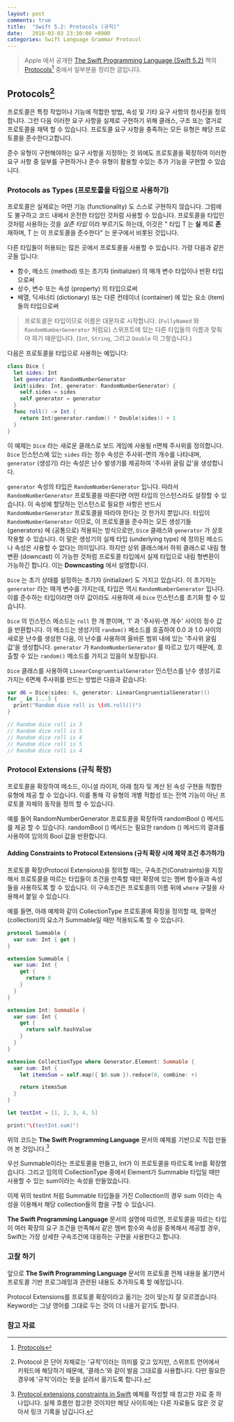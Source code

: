 ```yaml
---
layout: post
comments: true
title:  "Swift 5.2: Protocols (규칙)"
date:   2016-03-03 23:30:00 +0900
categories: Swift Language Grammar Protocol
---
```


> Apple 에서 공개한 [The Swift Programming Language (Swift 5.2)](https://docs.swift.org/swift-book/) 책의 [Protocols](https://docs.swift.org/swift-book/LanguageGuide/Protocols.html#)[^Protocols] 중에서 일부분을 정리한 글입니다.

## Protocols[^Protocol]

프로토콜은 특정 작업이나 기능에 적합한 방법, 속성 및 기타 요구 사항의 청사진을 정의합니다. 그런 다음 이러한 요구 사항을 실제로 구현하기 위해 클래스, 구조 또는 열거로 프로토콜을 채택 할 수 있습니다. 프로토콜 요구 사항을 충족하는 모든 유형은 해당 프로토콜을 준수한다고합니다.

준수 유형이 구현해야하는 요구 사항을 지정하는 것 외에도 프로토콜을 확장하여 이러한 요구 사항 중 일부를 구현하거나 준수 유형이 활용할 수있는 추가 기능을 구현할 수 있습니다.

### Protocols as Types (프로토콜을 타입으로 사용하기)

프로토콜은 실제로는 어떤 기능 (functionality) 도 스스로 구현하지 않습니다. 그럼에도 불구하고 코드 내에서 온전한 타입인 것처럼 사용할 수 있습니다. 프로토콜을 타입인 것처럼 사용하는 것을 _실존 타입_ 이라 부르기도 하는데, 이것은 " 타입 T 는 **실** 제로 **존** 재하며, T 는 이 프로토콜을 준수한다" 는 문구에서 비롯된 것입니다.

다른 타입들이 허용되는 많은 곳에서 프로토콜을 사용할 수 있습니다. 가령 다음과 같은 곳들 입니다:

* 함수, 메소드 (method) 또는 초기자 (initializer) 의 매개 변수 타입이나 반환 타입으로써
* 상수, 변수 또는 속성 (property) 의 타입으로써
* 배열, 딕셔너리 (dictionary) 또는 다른 컨테이너 (container) 에 있는 요소 (item) 들의 타입으로써

> 프로토콜은 타입이므로 이름은 대문자로 시작합니다. (`FullyNamed` 와 `RandomNumberGenerator` 처럼요) 스위프트에 있는 다른 타입들의 이름과 맞춰야 하기 때문입니다. (`Int`, `String`, 그리고 `Double` 이 그렇습니다.)

다음은 프로토콜을 타입으로 사용하는 예입니다:

```swift
class Dice {
  let sides: Int
  let generator: RandomNumberGenerator
  init(sides: Int, generator: RandomNumberGenerator) {
    self.sides = sides
    self.generator = generator
  }
  func roll() -> Int {
    return Int(generator.random() * Double(sides)) + 1
  }
}
```

이 예제는 `Dice` 라는 새로운 클래스로 보드 게임에 사용될 n면체 주사위를 정의합니다. `Dice` 인스턴스에 있는 `sides` 라는 정수 속성은 주사위-면의 개수를 나타내며, `generator` (생성기) 라는 속성은 난수 발생기를 제공하여 '주사위 굴림 값'을 생성합니다.

`generator` 속성의 타입은 `RandomNumberGenerator` 입니다. 따라서 `RandomNumberGenerator` 프로토콜을 따른다면 어떤 타입의 인스턴스라도 설정할 수 있습니다. 이 속성에 할당하는 인스턴스로 필요한 사항은 반드시 `RandomNumberGenerator` 프로토콜을 따라야 한다는 것 한가지 뿐입니다. 타입이  `RandomNumberGenerator` 이므로, 이 프로토콜을 준수하는 모든 생성기들 (generators) 에 (공통으로) 적용되는 방식으로만, `Dice` 클래스와 `generator` 가 상호 작용할 수 있습니다. 이 말은 생성기의 실제 타입 (underlying type) 에 정의된 메소드나 속성은 사용할 수 없다는 의미입니다. 하지만 상위 클래스에서 하위 클래스로 내림 형변환 (downcast) 이 가능한 것처럼 프로토콜 타입에서 실제 타입으로 내림 형변환이 가능하긴 합니다. 이는 **Downcasting** 에서 설명합니다.

`Dice` 는 초기 상태를 설정하는 초기자 (initializer) 도 가지고 있습니다. 이 초기자는 `generator` 라는 매개 변수를 가지는데, 타입은 역시  `RandomNumberGenerator` 입니다. 이를 준수하는 타입이라면 아무 값이라도 사용하여 새 `Dice` 인스턴스를 초기화 할 수 있습니다.

`Dice` 의 인스턴스 메소드는 `roll` 한 개 뿐이며, '1' 과 '주사위-면 개수' 사이의 정수 값을 반환합니다. 이 메소드는 생성기의 `random()` 메소드를 호출하여 0.0 과 1.0 사이의 새로운 난수를 생성한 다음, 이 난수를 사용하여 올바른 범위 내에 있는 '주사위 굴림 값'을 생성합니다. `generator` 가 `RandomNumberGenerator` 를 따르고 있기 때문에, 호출할 수 있는 `random()` 메소드를 가지고 있음이 보장됩니다.

`Dice` 클래스를 사용하여 `LinearCongruentialGenerator` 인스턴스를 난수 생성기로 가지는 6면체 주사위를 만드는 방법은 다음과 같습니다:

```swift
var d6 = Dice(sides: 6, generator: LinearCongruentialGenerator())
for _ in 1...5 {
  print("Random dice roll is \(d6.roll())")
}

// Random dice roll is 3
// Random dice roll is 5
// Random dice roll is 4
// Random dice roll is 5
// Random dice roll is 4
```

### Protocol Extensions (규칙 확장)

프로토콜을 확장하여 메소드, 이니셜 라이저, 아래 첨자 및 계산 된 속성 구현을 적합한 유형에 제공 할 수 있습니다. 이를 통해 각 유형의 개별 적합성 또는 전역 기능이 아닌 프로토콜 자체의 동작을 정의 할 수 있습니다.

예를 들어 RandomNumberGenerator 프로토콜을 확장하여 randomBool () 메서드를 제공 할 수 있습니다. randomBool () 메서드는 필요한 random () 메서드의 결과를 사용하여 임의의 Bool 값을 반환합니다.

#### Adding Constraints to Protocol Extensions (규칙 확장 시에 제약 조건 추가하기)

프로토콜 확장(Protocol Extensions)을 정의할 때는, 구속조건(Constraints)을 지정해서 프로토콜을 따르는 타입들이 조건을 만족할 때만 확장에 있는 멤버 함수들과 속성들을 사용하도록 할 수 있습니다. 이 구속조건은 프로토콜의 이름 뒤에 `where` 구절을 사용해서 붙일 수 있습니다.

예를 들면, 아래 예제와 같이 CollectionType 프로토콜에 확장을 정의할 때, 컬랙션(collection)의 요소가 Summable일 때만 적용되도록 할 수 있습니다.

```swift
protocol Summable {
  var sum: Int { get }
}

extension Summable {
  var sum: Int {
    get {
      return 0
    }
  }
}

extension Int: Summable {
  var sum: Int {
    get {
      return self.hashValue
    }
  }
}

extension CollectionType where Generator.Element: Summable {
  var sum: Int {
    let itemsSum = self.map({ $0.sum }).reduce(0, combine: +)

    return itemsSum
  }
}

let testInt = [1, 2, 3, 4, 5]

print("\(testInt.sum)")
```

위의 코드는 **The Swift Programming Language** 문서의 예제를 기반으로 직접 만들어 본 것입니다.[^code-samples]

우선 Summable이라는 프로토콜을 만들고, Int가 이 프로토콜을 따르도록 Int를 확장했습니다. 그리고 임의의 CollectionType 중에서 Element가 Summable 타입일 때만 사용할 수 있는 sum이라는 속성을 만들었습니다.

이제 위의 testInt 처럼 Summable 타입들을 가진 Collection의 경우 sum 이라는 속성을 이용해서 해당 collection들의 합을 구할 수 있습니다.

**The Swift Programming Language** 문서의 설명에 따르면, 프로토콜을 따르는 타입이 여러 확장의 요구 조건을 만족해서 같은 멤버 함수와 속성을 중복해서 제공할 경우, Swift는 가장 상세한 구속조건에 대응하는 구현을 사용한다고 합니다.


### 고찰 하기

앞으로 **The Swift Programming Language** 문서의 프로토콜 전체 내용을 옮기면서 프로토콜 기반 프로그래밍과 관련된 내용도 추가하도록 할 예정입니다.

Protocol Extensions를 프로토콜 확장이라고 옮기는 것이 맞는지 잘 모르겠습니다. Keyword는 그냥 영어를 그대로 두는 것이 더 나을거 같기도 합니다.  


### 참고 자료

[^Protocol]: Protocol 은 단어 자체로는 '규칙'이라는 의미를 갖고 있지만, 스위프트 언어에서 키워드에 해당하기 때문에, '클래스'와 같이 발음 그대로를 사용합니다. 다만 필요한 경우에 '규칙'이라는 뜻을 살려서 옮기도록 합니다.

[^Protocols]: [Protocols](https://docs.swift.org/swift-book/LanguageGuide/Protocols.html#)

[^POP]: [Protocol Oriented Programming](https://developer.apple.com/videos/play/wwdc2015/408/)

[^RayWenderlich]: [Introducing Protocol-Oriented Programming in Swift 2](https://www.raywenderlich.com/109156/introducing-protocol-oriented-programming-in-swift-2)

[^code-samples]: [Protocol extensions constraints in Swift](http://www.code-samples.ru/node/209) 예제를 작성할 때 참고한 자료 중 하나입니다. 실제 흐름만 참고한 것이지만 해당 사이트에는 다른 자료들도 많은 것 같아서 링크 기록을 남깁니다.
